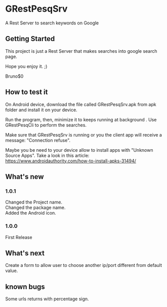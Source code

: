 # GRestPesqSrv

A Rest Server to search keywords on Google

## Getting Started  

This project is just a Rest Server that makes searches into google search page.

Hope you enjoy it. ;)  

Bruno$0  

## How to test it  

On Android device, download the file called GRestPesqSrv.apk from apk folder and install it on your device.

Run the program, then, minimize it to keeps running at background . Use GRestPesqCli to perform the searches.

Make sure that GRestPesqSrv is running or you the client app will receive a message: "Connection refuse". 

Maybe you be need to your device allow to install apps with "Unknown Source Apps". Take a look in  this article:
https://www.androidauthority.com/how-to-install-apks-31494/

## What's new

### 1.0.1

Changed the Project name.  
Changed the package name.  
Added the Android icon.  

### 1.0.0

First Release  

## What's next  

Create a form to allow user to choose another ip/port different from default value. 

## known bugs

Some urls returns with percentage sign.
